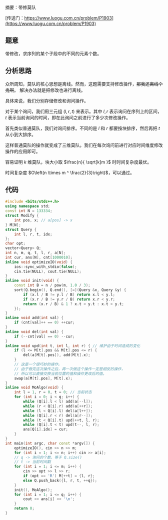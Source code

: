 摘要：带修莫队

[传送门：https://www.luogu.com.cn/problem/P1903](https://www.luogu.com.cn/problem/P1903)

## 题意

带修改，求序列的某个子段中的不同的元素个数。

## 分析思路

众所周知，莫队的核心思想是离线。然而，这题需要支持修改操作，~~那我还离线个鬼啊~~。 解决办法就是把修改也进行离线。

具体来说，我们分别存储修改和询问操作。

对于某个询问，我们用三元组 $(l, r, t)$ 来表示。其中 $l, r$ 表示询问在序列上的区间，$t$ 表示当前询问的时间，即在此询问之前进行了多少次修改操作。

首先类似普通莫队，我们对询问排序。不同的是 $l$ 和 $r$ 都要按块排序，然后再把 $t$ 从小到大排序。

这样普通莫队的操作就变成了三维莫队。我们在每次询问前进行对应时间维度修改操作的应用即可。

容易证明 $k$ 维莫队，块大小取 $\frac{n}{ \sqrt[k]m }$ 时时间复杂度最优。

时间复杂度 $O\left(n \times m ^ \frac{2}{3}\right)$，可以通过。

## 代码

```cpp
#include <bits/stdc++.h>
using namespace std;
const int N = 133334;
struct Modify {
    int pos, x; // a[pos] -> x
} M[N];
struct Query {
    int l, r, t, idx;
};
char opt;
vector<Query> Q;
int n, m, q, t, l, r, a[N];
int cur, ans[N], cnt[1000010];
inline void optimizeIO(void) {
    ios::sync_with_stdio(false);
    cin.tie(NULL), cout.tie(NULL);
}
inline void init(void) {
    const int B = n / pow(m, 1.0 / 3);
    sort(Q.begin(), Q.end(), [=](Query &x, Query &y) {
        if (x.l / B != y.l / B) return x.l < y.l;
        if (x.r / B != y.r / B) return x.r < y.r;
        return (x.r / B) & 1 ? x.t < y.t : x.t > y.t;
    });
}
inline void add(int val) {
    if (cnt[val]++ == 0) ++cur;
}
inline void del(int val) {
    if (--cnt[val] == 0) --cur;
}
inline void upd(int t, int l, int r) { // 维护由于时间造成的变化
    if (l <= M[t].pos && M[t].pos <= r) {
        del(a[M[t].pos]), add(M[t].x);
    }
    // 这是一个很巧妙的操作。
    // 由于做完这次操作之后，再一次做这个操作一定是相反的操作，
    // 所以可以直接交换当前位置的值和操作更改后的值。
    swap(a[M[t].pos], M[t].x); 
}
inline void MoAlgo(void) {
    int l = 1, r = 0, t = 0; // 当前状态
    for (int i = 0; i < q; i++) {
        while (Q[i].l < l) add(a[--l]);
        while (r < Q[i].r) add(a[++r]);
        while (l < Q[i].l) del(a[l++]);
        while (Q[i].r < r) del(a[r--]);
        while (t < Q[i].t) upd(++t, l, r);
        while (Q[i].t < t) upd(t--, l, r);
        ans[Q[i].idx] = cur;
    }
}
int main(int argc, char const *argv[]) {
    optimizeIO(), cin >> n >> m;
    for (int i = 1; i <= n; i++) cin >> a[i];
    // q -> 询问的个数，等于 Q.size()
    // t -> 当前时间戳
    for (int i = 1; i <= m; i++) {
        cin >> opt >> l >> r;
        if (opt == 'R') M[++t] = {l, r};
        else Q.push_back({l, r, t, ++q});
    }
    init(), MoAlgo();
    for (int i = 1; i <= q; i++) {
        cout << ans[i] << '\n';
    }
    return 0;
}

```
